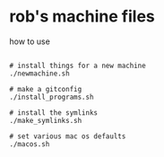 # rob's machine files

how to use

```shell script

# install things for a new machine
./newmachine.sh

# make a gitconfig
./install_programs.sh

# install the symlinks
./make_symlinks.sh

# set various mac os defaults 
./macos.sh

```

